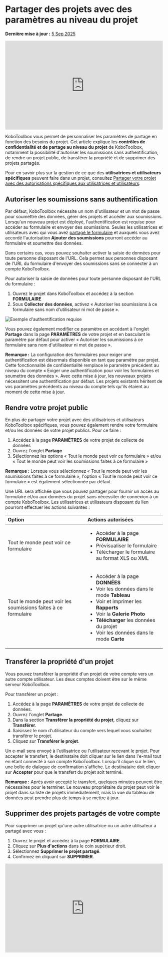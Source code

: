 # Partager des projets avec des paramètres au niveau du projet
**Dernière mise à jour :** <a href="https://github.com/kobotoolbox/docs/blob/03c0981e6da0be6aec3385dfe68b2ebb0f71b2f8/source/project_sharing_settings.md" class="reference">5 Sep 2025</a>

<iframe src="https://www.youtube.com/embed/vRuAan0aSfY?si=FbKeyjF9XitYdUWC" style="width: 100%; aspect-ratio: 16 / 9; height: auto; border: 0;" title="YouTube video player" frameborder="0" allow="accelerometer; autoplay; clipboard-write; encrypted-media; gyroscope; picture-in-picture; web-share" allowfullscreen></iframe>

KoboToolbox vous permet de personnaliser les paramètres de partage en fonction des besoins du projet. Cet article explique les **contrôles de confidentialité et de partage au niveau du projet** de KoboToolbox, notamment la possibilité d'autoriser les soumissions sans authentification, de rendre un projet public, de transférer la propriété et de supprimer des projets partagés.

<p class="note">
  Pour en savoir plus sur la gestion de ce que des <strong>utilisatrices et utilisateurs spécifiques</strong> peuvent faire dans un projet, consultez <a href="managing_permissions.html">Partager votre projet avec des autorisations spécifiques aux utilisatrices et utilisateurs</a>.
</p>

## Autoriser les soumissions sans authentification

Par défaut, KoboToolbox nécessite un nom d'utilisateur et un mot de passe pour soumettre des données, gérer des projets et accéder aux soumissions. Lorsqu'un nouveau projet est déployé, l'authentification est requise pour accéder au formulaire et envoyer des soumissions. Seules les utilisatrices et utilisateurs avec qui vous avez [partagé le formulaire](managing_permissions.md) et auxquels vous avez accordé l'autorisation **Ajouter des soumissions** pourront accéder au formulaire et soumettre des données.

Dans certains cas, vous pouvez souhaiter activer la saisie de données pour toute personne disposant de l'URL. Cela permet aux personnes disposant de l'URL du formulaire d'envoyer des soumissions sans se connecter à un compte KoboToolbox.

Pour autoriser la saisie de données pour toute personne disposant de l'URL du formulaire :
1. Ouvrez le projet dans KoboToolbox et accédez à la section **FORMULAIRE**
2. Sous **Collecter des données**, activez « Autoriser les soumissions à ce formulaire sans nom d'utilisateur ni mot de passe ».

![Exemple d'authentification requise](images/project_sharing_settings/require_authentication.png)

Vous pouvez également modifier ce paramètre en accédant à l'onglet **Partage** dans la page **PARAMÈTRES** de votre projet et en basculant le paramètre par défaut pour activer « Autoriser les soumissions à ce formulaire sans nom d'utilisateur ni mot de passe ».

<p class="note">
  <strong>Remarque :</strong> La configuration des formulaires pour exiger une authentification est désormais disponible en tant que paramètre par projet. Cette fonctionnalité de confidentialité remplace le paramètre précédent au niveau du compte « Exiger une authentification pour voir les formulaires et soumettre des données ». Avec cette mise à jour, les nouveaux projets nécessitent une authentification par défaut. Les projets existants héritent de vos paramètres précédents au niveau du compte tels qu'ils étaient au moment de cette mise à jour.
</p>

## Rendre votre projet public

En plus de partager votre projet avec des utilisatrices et utilisateurs KoboToolbox spécifiques, vous pouvez également rendre votre formulaire et/ou les données de votre projet publics. Pour ce faire :

1. Accédez à la page **PARAMÈTRES** de votre projet de collecte de données
2. Ouvrez l'onglet **Partage**
3. Sélectionnez les options « Tout le monde peut voir ce formulaire » et/ou « Tout le monde peut voir les soumissions faites à ce formulaire »

<p class="note">
  <strong>Remarque :</strong> Lorsque vous sélectionnez « Tout le monde peut voir les soumissions faites à ce formulaire », l'option « Tout le monde peut voir ce formulaire » est également sélectionnée par défaut.
</p>

Une URL sera affichée que vous pouvez partager pour fournir un accès au formulaire et/ou aux données du projet sans nécessiter de connexion à un compte KoboToolbox. Les utilisatrices et utilisateurs disposant du lien pourront effectuer les actions suivantes :

| **Option**    | **Actions autorisées**                                |
| :----------------- | :--------------------------------------------- |
| Tout le monde peut voir ce formulaire              | <ul><li>Accéder à la page **FORMULAIRE**</li> <li>Prévisualiser le formulaire</li> <li>Télécharger le formulaire au format XLS ou XML</li></ul> |
| Tout le monde peut voir les soumissions faites à ce formulaire      | <ul><li>Accéder à la page **DONNÉES**</li><li>Voir les données dans le mode **Tableau**</li><li>Voir et imprimer les **Rapports**</li><li>Voir la **Galerie Photo**</li><li>**Télécharger** les données du projet</li><li>Voir les données dans le mode **Carte**</li></ul> |

## Transférer la propriété d'un projet

Vous pouvez transférer la propriété d'un projet de votre compte vers un autre compte utilisateur. Les deux comptes doivent être sur le même serveur KoboToolbox.

Pour transférer un projet :
1. Accédez à la page **PARAMÈTRES** de votre projet de collecte de données.
2. Ouvrez l'onglet **Partage**.
3. Dans la section **Transférer la propriété du projet**, cliquez sur **Transférer**.
4. Saisissez le nom d'utilisateur du compte vers lequel vous souhaitez transférer le projet.
5. Cliquez sur **Transférer le projet**.
   
Un e-mail sera envoyé à l'utilisatrice ou l'utilisateur recevant le projet. Pour accepter le transfert, le destinataire doit cliquer sur le lien dans l'e-mail tout en étant connecté à son compte KoboToolbox. Lorsqu'il clique sur le lien, une boîte de dialogue de confirmation s'affiche. Le destinataire doit cliquer sur **Accepter** pour que le transfert du projet soit terminé.

<p class="note">
  <strong>Remarque :</strong> Après avoir accepté le transfert, quelques minutes peuvent être nécessaires pour le terminer. Le nouveau propriétaire du projet peut voir le projet dans sa liste de projets immédiatement, mais la vue du tableau de données peut prendre plus de temps à se mettre à jour.
</p>

## Supprimer des projets partagés de votre compte

Pour supprimer un projet qu'une autre utilisatrice ou un autre utilisateur a partagé avec vous :

1. Ouvrez le projet et accédez à la page **FORMULAIRE**.
2. Cliquez sur <i class="k-icon-more"></i> **Plus d'actions** dans le coin supérieur droit.
3. Sélectionnez **Supprimer le projet partagé**.
4. Confirmez en cliquant sur **SUPPRIMER**.

<iframe src="https://www.youtube.com/embed/EZyj0tQXtzA?si=EmE0bahqxFAW2Fqm" style="width: 100%; aspect-ratio: 16 / 9; height: auto; border: 0;" title="YouTube video player" frameborder="0" allow="accelerometer; autoplay; clipboard-write; encrypted-media; gyroscope; picture-in-picture; web-share" allowfullscreen></iframe>